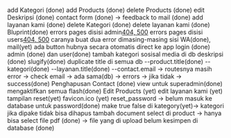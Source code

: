 add Kategori (done)
add Products (done)
delete Products (done)
edit Deskripsi (done)
contact form (done) -> feedback to mail (done)
add layanan kami (done)
delete Kategori (done)
delete layanan kami (done)
Bluprint(done)
errors pages disisi admin[404, 500](done)
errors pages disisi users[404, 500](yet) caranya buat dua error dimasing-masing sisi
WA(done), mail(yet) ada button hubnya secara otomatis direct ke app
login (done)
admin (done) dan user(done)
tambah kategori sosisal media di db deskripsi (done)
slugify(done)
duplicate title di semua db
--product.title(done)
--kategori(done)
--layanan.title(done)
--contact.email -> routesnya masih error -> check email -> ada sama(db) -> errors -> jika tidak -> success(done)
Penghapusan Contact (done)
view untuk superadmin(done)
mengaktifkan semua flash(done)
Edit Products (yet)
edit layanan kami (yet)
tampilan reset(yet)
favicon.ico (yet)
reset_password -> belum masuk ke database untuk password(done)
make true false di kategory(yet)-> kategori jika dipake tidak bisa dihapus
tambah document select di product -> hanya bisa select file pdf (done) -> file yang di upload belum kesimpen di database (done)
